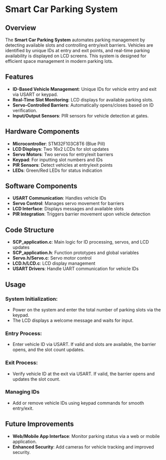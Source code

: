 # Smart Car Parking System

## Overview
The **Smart Car Parking System** automates parking management by detecting available slots and controlling entry/exit barriers. Vehicles are identified by unique IDs at entry and exit points, and real-time parking availability is displayed on LCD screens. This system is designed for efficient space management in modern parking lots.

## Features
- **ID-Based Vehicle Management**: Unique IDs for vehicle entry and exit via USART or keypad.
- **Real-Time Slot Monitoring**: LCD displays for available parking slots.
- **Servo-Controlled Barriers**: Automatically opens/closes based on ID verification.
- **Input/Output Sensors**: PIR sensors for vehicle detection at gates.

## Hardware Components
- **Microcontroller**: STM32F103C8T6 (Blue Pill)
- **LCD Displays**: Two 16x2 LCDs for slot updates
- **Servo Motors**: Two servos for entry/exit barriers
- **Keypad**: For inputting slot numbers and IDs
- **PIR Sensors**: Detect vehicles at entry/exit points
- **LEDs**: Green/Red LEDs for status indication

## Software Components
- **USART Communication**: Handles vehicle IDs
- **Servo Control**: Manages servo movement for barriers
- **LCD Interface**: Displays messages and available slots
- **PIR Integration**: Triggers barrier movement upon vehicle detection

## Code Structure
- **SCP_application.c**: Main logic for ID processing, servos, and LCD updates
- **SCP_application.h**: Function prototypes and global variables
- **Servo.h/Servo.c**: Servo motor control
- **LCD.h/LCD.c**: LCD display management
- **USART Drivers**: Handle UART communication for vehicle IDs

## Usage
### System Initialization:
- Power on the system and enter the total number of parking slots via the keypad.
- The LCD displays a welcome message and waits for input.

### Entry Process:
- Enter vehicle ID via USART. If valid and slots are available, the barrier opens, and the slot count updates.

### Exit Process:
- Verify vehicle ID at the exit via USART. If valid, the barrier opens and updates the slot count.

### Managing IDs
- Add or remove vehicle IDs using keypad commands for smooth entry/exit.

## Future Improvements
- **Web/Mobile App Interface**: Monitor parking status via a web or mobile application.
- **Enhanced Security**: Add cameras for vehicle tracking and improved security.

